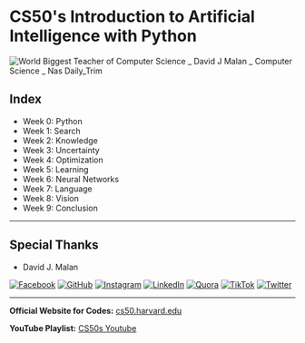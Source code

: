 <p align="right">
  <h1>CS50's Introduction to Artificial Intelligence with Python</h1>
</p>

![World Biggest Teacher of Computer Science _ David J Malan _ Computer Science _ Nas Daily_Trim](https://user-images.githubusercontent.com/90677747/185794300-e2894fe0-7dea-44ba-9bb2-55b685f408bc.gif)

## Index

- Week 0: Python
- Week 1: Search
- Week 2: Knowledge
- Week 3: Uncertainty
- Week 4: Optimization
- Week 5: Learning
- Week 6: Neural Networks
- Week 7: Language
- Week 8: Vision
- Week 9: Conclusion
---

## Special Thanks

- David J. Malan

[![Facebook](https://img.shields.io/badge/facebook-%231877F2.svg?style=for-the-badge&logo=facebook)](https://www.facebook.com/dmalan)
[![GitHub](https://img.shields.io/badge/github-%23121212.svg?style=for-the-badge&logo=github)](https://github.com/dmalan)
[![Instagram](https://img.shields.io/badge/instagram-%23E440AF.svg?style=for-the-badge&logo=instagram)](https://www.instagram.com/davidjmalan/)
[![LinkedIn](https://img.shields.io/badge/linkedin-%230077B5.svg?style=for-the-badge&logo=linkedin)](https://www.linkedin.com/in/malan/)
[![Quora](https://img.shields.io/badge/quora-%2382B1D9.svg?style=for-the-badge&logo=quora)](https://www.quora.com/profile/David-J-Malan)
[![TikTok](https://img.shields.io/badge/tiktok-%23000000.svg?style=for-the-badge&logo=tiktok)](https://www.tiktok.com/@davidjmalan)
[![Twitter](https://img.shields.io/badge/twitter-%231DA1F2.svg?style=for-the-badge&logo=twitter)](https://twitter.com/davidjmalan)

---

**Official Website for Codes:** [cs50.harvard.edu](https://cs50.harvard.edu/web/2020/)

**YouTube Playlist:** [CS50s Youtube](https://www.youtube.com/playlist?list=PLhQjrBD2T380xvFSUmToMMzERZ3qB5Ueu)
